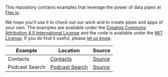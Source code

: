 This repository contains examples that leverage the power of data pipes at [Flex.io](https://www.flex.io).

We hope you'll use it to check out our work and to create pipes and apps of your own. The examples are available under the [Creative Commons Attribution 4.0 International License](http://creativecommons.org/licenses/by/4.0/) and the code is available under the [MIT License](http://opensource.org/licenses/MIT). If you do find it useful, please [let us know](mailto:hello@flex.io).

Example | Location | Source
---|---------|-------------
Contacts | [Contacts](https://flexiodata.github.io/examples/contacts/) | [Source](https://github.com/flexiodata/examples/tree/master/contacts)
Podcast Search | [Podcast Search](https://flexiodata.github.io/examples/podcast-search/) | [Source](https://github.com/flexiodata/examples/tree/master/podcast-search)
